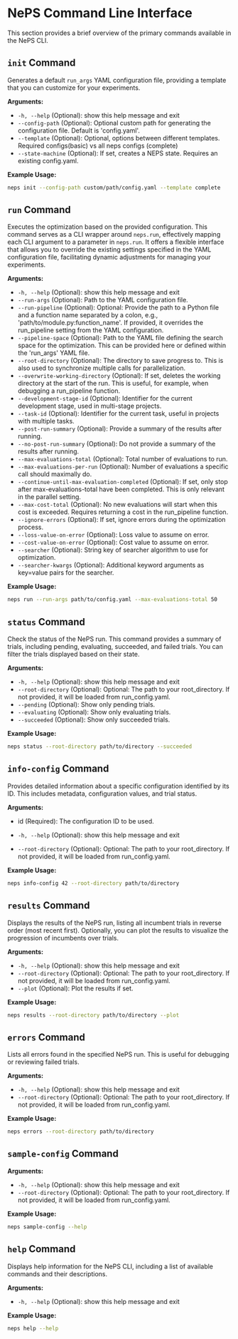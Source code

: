 # NePS Command Line Interface
This section provides a brief overview of the primary commands available in the NePS CLI.

## **`init` Command**

Generates a default `run_args` YAML configuration file, providing a template that you can customize for your experiments.

**Arguments:**


- `-h, --help` (Optional): show this help message and exit
- `--config-path` (Optional): Optional custom path for generating the configuration file. Default is 'config.yaml'.
- `--template` (Optional): Optional, options between different templates. Required configs(basic) vs all neps configs (complete)
- `--state-machine` (Optional): If set, creates a NEPS state. Requires an existing config.yaml.


**Example Usage:**

```bash
neps init --config-path custom/path/config.yaml --template complete
```


## **`run` Command**

Executes the optimization based on the provided configuration. This command serves as a CLI wrapper around `neps.run`, effectively mapping each CLI argument to a parameter in `neps.run`. It offers a flexible interface that allows you to override the existing settings specified in the YAML configuration file, facilitating dynamic adjustments for managing your experiments.

**Arguments:**


- `-h, --help` (Optional): show this help message and exit
- `--run-args` (Optional): Path to the YAML configuration file.
- `--run-pipeline` (Optional): Optional: Provide the path to a Python file and a function name separated by a colon, e.g., 'path/to/module.py:function_name'. If provided, it overrides the run_pipeline setting from the YAML configuration.
- `--pipeline-space` (Optional): Path to the YAML file defining the search space for the optimization. This can be provided here or defined within the 'run_args' YAML file.
- `--root-directory` (Optional): The directory to save progress to. This is also used to synchronize multiple calls for parallelization.
- `--overwrite-working-directory` (Optional): If set, deletes the working directory at the start of the run. This is useful, for example, when debugging a run_pipeline function.
- `--development-stage-id` (Optional): Identifier for the current development stage, used in multi-stage projects.
- `--task-id` (Optional): Identifier for the current task, useful in projects with multiple tasks.
- `--post-run-summary` (Optional): Provide a summary of the results after running.
- `--no-post-run-summary` (Optional): Do not provide a summary of the results after running.
- `--max-evaluations-total` (Optional): Total number of evaluations to run.
- `--max-evaluations-per-run` (Optional): Number of evaluations a specific call should maximally do.
- `--continue-until-max-evaluation-completed` (Optional): If set, only stop after max-evaluations-total have been completed. This is only relevant in the parallel setting.
- `--max-cost-total` (Optional): No new evaluations will start when this cost is exceeded. Requires returning a cost
  in the run_pipeline function.
- `--ignore-errors` (Optional): If set, ignore errors during the optimization process.
- `--loss-value-on-error` (Optional): Loss value to assume on error.
- `--cost-value-on-error` (Optional): Cost value to assume on error.
- `--searcher` (Optional): String key of searcher algorithm to use for optimization.
- `--searcher-kwargs` (Optional): Additional keyword arguments as key=value pairs for the searcher.


**Example Usage:**

```bash
neps run --run-args path/to/config.yaml --max-evaluations-total 50
```


## **`status` Command**
Check the status of the NePS run. This command provides a summary of trials, including pending, evaluating, succeeded, and failed trials. You can filter the trials displayed based on their state.

**Arguments:**


- `-h, --help` (Optional): show this help message and exit
- `--root-directory` (Optional): Optional: The path to your root_directory. If not provided, it will be loaded from run_config.yaml.
- `--pending` (Optional): Show only pending trials.
- `--evaluating` (Optional): Show only evaluating trials.
- `--succeeded` (Optional): Show only succeeded trials.


**Example Usage:**
```bash
neps status --root-directory path/to/directory --succeeded
```


## **`info-config` Command**
Provides detailed information about a specific configuration identified by its ID. This includes metadata, configuration values, and trial status.

**Arguments:**


- id (Required): The configuration ID to be used.


- `-h, --help` (Optional): show this help message and exit
- `--root-directory` (Optional): Optional: The path to your root_directory. If not provided, it will be loaded from run_config.yaml.


**Example Usage:**
```bash
neps info-config 42 --root-directory path/to/directory
```

## **`results` Command**
Displays the results of the NePS run, listing all incumbent trials in reverse order (most recent first). Optionally,
you can plot the results to visualize the progression of incumbents over trials.

**Arguments:**


- `-h, --help` (Optional): show this help message and exit
- `--root-directory` (Optional): Optional: The path to your root_directory. If not provided, it will be loaded from run_config.yaml.
- `--plot` (Optional): Plot the results if set.


**Example Usage:**

```bash
neps results --root-directory path/to/directory --plot
```



## **`errors` Command**
Lists all errors found in the specified NePS run. This is useful for debugging or reviewing failed trials.

**Arguments:**


- `-h, --help` (Optional): show this help message and exit
- `--root-directory` (Optional): Optional: The path to your root_directory. If not provided, it will be loaded from run_config.yaml.


**Example Usage:**

```bash
neps errors --root-directory path/to/directory
```


## **`sample-config` Command**


**Arguments:**


- `-h, --help` (Optional): show this help message and exit
- `--root-directory` (Optional): Optional: The path to your root_directory. If not provided, it will be loaded from run_config.yaml.


**Example Usage:**

```bash
neps sample-config --help
```


## **`help` Command**
Displays help information for the NePS CLI, including a list of available commands and their descriptions.

**Arguments:**


- `-h, --help` (Optional): show this help message and exit


**Example Usage:**

```bash
neps help --help
```

